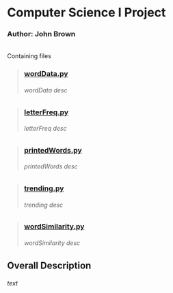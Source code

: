 # Computer Science I Project

### Author: John Brown
\
Containing files 
> ### [wordData.py](wordData.py)
> ###### wordData desc

> ### [letterFreq.py](letterFreq.py) 
> ###### letterFreq desc

> ### [printedWords.py](printedWords.py)
> ###### printedWords desc

> ### [trending.py](trending.py)
> ###### trending desc

> ### [wordSimilarity.py](wordSimilarity.py)
> ###### wordSimilarity desc

## Overall Description
###### text